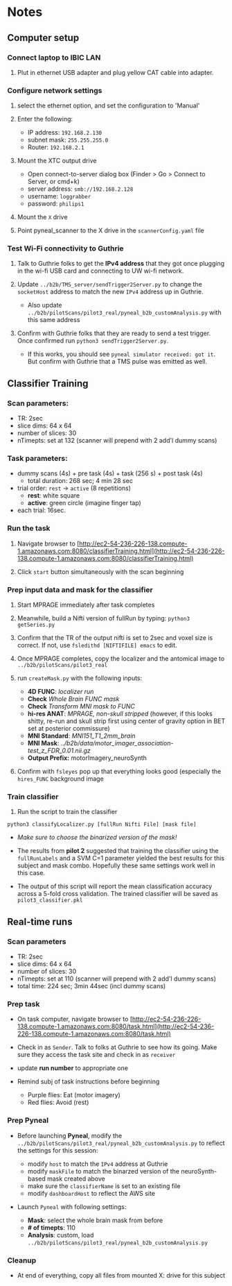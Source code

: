 # Notes
## Computer setup

### Connect laptop to IBIC LAN

1. Plut in ethernet USB adapter and plug yellow CAT cable into adapter. 

### Configure network settings

1. select the ethernet option, and set the configuration to 'Manual'
2. Enter the following:

	* IP address: `192.168.2.130`
	* subnet mask: `255.255.255.0`
	* Router:	`192.168.2.1`


3. Mount the XTC output drive

	* Open connect-to-server dialog box (Finder > Go > Connect to Server, or cmd+k)
	*  server address: `smb://192.168.2.128`
	*  username: `loggrabber`
	*  password:	`philips1`

4. Mount the `X` drive

5. Point pyneal_scanner to the X drive in the `scannerConfig.yaml` file

### Test Wi-Fi connectivity to Guthrie

1. Talk to Guthrie folks to get the **IPv4 address** that they got once plugging in the wi-fi USB card and connecting to UW wi-fi network. 

2. Update `../b2b/TMS_server/sendTrigger2Server.py` to change the `socketHost` address to match the new `IPv4` address up in Guthrie. 

	* Also update `../b2b/pilotScans/pilot3_real/pyneal_b2b_customAnalysis.py` with this same address

3. Confirm with Guthrie folks that they are ready to send a test trigger. Once confirmed run `python3 sendTrigger2Server.py`.
	* If this works, you should see `pyneal simulator received: got it`. But confirm with Guthrie that a TMS pulse was emitted as well. 


## Classifier Training
### Scan parameters:

* TR: 2sec
* slice dims: 64 x 64
* number of slices: 30
* nTimepts: set at 132 (scanner will prepend with 2 add'l dummy scans)

### Task parameters:

* dummy scans (4s) + pre task (4s) + task (256 s) + post task (4s)
	* total duration: 268 sec; 4 min 28 sec
* trial order: `rest` -> `active` (8 repetitions)
	* **rest**: white square
	* **active**: green circle (imagine finger tap)
* each trial: 16sec. 

### Run the task

1. Navigate browser to [http://ec2-54-236-226-138.compute-1.amazonaws.com:8080/classifierTraining.html](http://ec2-54-236-226-138.compute-1.amazonaws.com:8080/classifierTraining.html)

2. Click `start` button simultaneously with the scan beginning


### Prep input data and mask for the classifier

1. Start MPRAGE immediately after task completes

2. Meanwhile, build a Nifti version of fullRun by typing:  `python3 getSeries.py`

3. Confirm that the TR of the output nifti is set to 2sec and voxel size is correct. If not, use `fsledithd [NIFTIFILE] emacs` to edit. 

4. Once MPRAGE completes, copy the localizer and the antomical image to `../b2b/pilotScans/pilot3_real`

5. run `createMask.py` with the following inputs:

	* **4D FUNC**: *localizer run*
	* **Check** *Whole Brain FUNC mask*
	* **Check** *Transform MNI mask to FUNC*
	* **hi-res ANAT**: *MPRAGE, non-skull stripped* (however, if this looks shitty, re-run and skull strip first using center of gravity option in BET set at posterior commissure)
	* **MNI Standard**: *MNI151_T1_2mm_brain*
	* **MNI Mask**: *../b2b/data/motor_imager_association-test_z_FDR_0.01.nii.gz*
	* **Output Prefix:** motorImagery_neuroSynth

6. Confirm with `fsleyes` pop up that everything looks good (especially the `hires_FUNC` background image


### Train classifier

1. Run the script to train the classifier

`python3 classifyLocalizer.py [fullRun Nifti File] [mask file]`

* *Make sure to choose the binarized version of the mask!*

* The results from **pilot 2** suggested that training the classifier using the `fullRunLabels` and a SVM C=1 parameter yielded the best results for this subject and mask combo. Hopefully these same settings work well in this case. 

* The output of this script will report the mean classification accuracy across a 5-fold cross validation. The trained classifier will be saved as `pilot3_classifier.pkl`

## Real-time runs

### Scan parameters
* TR: 2sec
* slice dims: 64 x 64
* number of slices: 30
* nTimepts: set at 110 (scanner will prepend with 2 add'l dummy scans)
* total time: 224 sec; 3min 44sec (incl dummy scans)

### Prep task

* On task computer, navigate browser to [http://ec2-54-236-226-138.compute-1.amazonaws.com:8080/task.html](http://ec2-54-236-226-138.compute-1.amazonaws.com:8080/task.html)
 
* Check in as `Sender`. Talk to folks at Guthrie to see how its going. Make sure they access the task site and check in as `receiver`

* update **run number** to appropriate one

* Remind subj of task instructions before beginning
	* Purple flies: Eat (motor imagery)
	* Red flies: Avoid (rest)

### Prep Pyneal

* Before launching **Pyneal**, modify the `../b2b/pilotScans/pilot3_real/pyneal_b2b_customAnalysis.py` to reflect the settings for this session:
	* modify `host` to match the `IPv4` address at Guthrie
	* modify `maskFile` to match the binarzed version of the neuroSynth-based mask created above
	* make sure the `classifierName` is set to an existing file
	* modify `dashboardHost` to reflect the AWS site  


* Launch `Pyneal` with following settings:
	* **Mask**: select the whole brain mask from before
	* **# of timepts**: 110
	* **Analysis**: custom, load `../b2b/pilotScans/pilot3_real/pyneal_b2b_customAnalysis.py`


### Cleanup

* At end of everything, copy all files from mounted X: drive for this subject 
